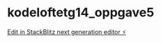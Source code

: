 # kodeloftetg14_oppgave5

[Edit in StackBlitz next generation editor ⚡️](https://stackblitz.com/~/github.com/eirinedvinsen/kodeloftetg14_oppgave5)